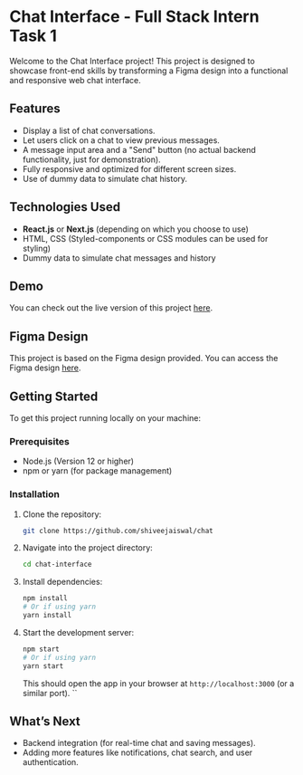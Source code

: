 # Chat Interface - Full Stack Intern Task 1

Welcome to the Chat Interface project! This project is designed to showcase front-end skills by transforming a Figma design into a functional and responsive web chat interface.

## Features

- Display a list of chat conversations.
- Let users click on a chat to view previous messages.
- A message input area and a "Send" button (no actual backend functionality, just for demonstration).
- Fully responsive and optimized for different screen sizes.
- Use of dummy data to simulate chat history.

## Technologies Used

- **React.js** or **Next.js** (depending on which you choose to use)
- HTML, CSS (Styled-components or CSS modules can be used for styling)
- Dummy data to simulate chat messages and history

## Demo

You can check out the live version of this project [here](https://chat--gamma.vercel.app/).

## Figma Design

This project is based on the Figma design provided. You can access the Figma design [here](<https://www.figma.com/file/xmrJ2n2h0MzXVNlWQqqAZ0/Chat-Interface-(FSD-Task)?type=design&node-id=0-1&mode=design>).

## Getting Started

To get this project running locally on your machine:

### Prerequisites

- Node.js (Version 12 or higher)
- npm or yarn (for package management)

### Installation

1. Clone the repository:

   ```bash
   git clone https://github.com/shiveejaiswal/chat
   ```

2. Navigate into the project directory:

   ```bash
   cd chat-interface
   ```

3. Install dependencies:

   ```bash
   npm install
   # Or if using yarn
   yarn install
   ```

4. Start the development server:

   ```bash
   npm start
   # Or if using yarn
   yarn start
   ```

   This should open the app in your browser at `http://localhost:3000` (or a similar port).
   ``

## What’s Next

- Backend integration (for real-time chat and saving messages).
- Adding more features like notifications, chat search, and user authentication.
